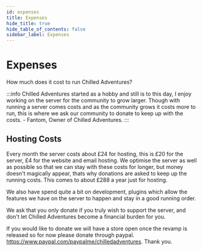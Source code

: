 ```yaml
---
id: expenses
title: Expenses
hide_title: true
hide_table_of_contents: false
sidebar_label: Expenses
---
```

# Expenses

How much does it cost to run Chilled Adventures?

:::info
Chilled Adventures started as a hobby and still is to this day, I enjoy working on the server for the community to grow larger. Though with running a server comes costs and as the community grows it costs more to run, this is where we ask our community to donate to keep up with the costs. - Fantom, Owner of Chilled Adventures.
:::

## Hosting Costs

Every month the server costs about £24 for hosting, this is £20 for the server, £4 for the website and email hosting. We optimise the server as well as possible so that we can stay with these costs for longer, but money doesn't magically appear, thats why donations are asked to keep up the running costs. This comes to about £288 a year just for hosting.

We also have spend quite a bit on development, plugins which allow the features we have on the server to happen and stay in a good running order.

We ask that you only donate if you truly wish to support the server, and don't let Chilled Adventures become a financial burden for you.

If you would like to donate we will have a store open once the revamp is released so for now please donate through paypal.
https://www.paypal.com/paypalme/chilledadventures.
Thank you.